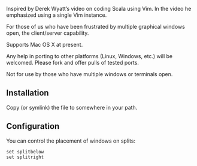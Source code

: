 

Inspired by Derek Wyatt’s video on coding Scala using Vim. In the video he
emphasized using a single Vim instance.

For those of us who have been frustrated by multiple graphical windows
open, the client/server capability.

Supports Mac OS X at present.

Any help in porting to other platforms (Linux, Windows, etc.) will be
welcomed. Please fork and offer pulls of tested ports. 

Not for use by those who have multiple windows or terminals open.

## Installation

Copy (or symlink) the file to somewhere in your path.

## Configuration

You can control the placement of windows on splits:

```
set splitbelow
set splitright
```
